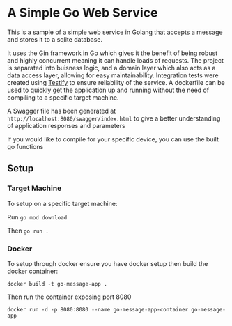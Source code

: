 # A Simple Go Web Service

This is a sample of a simple web service in Golang that accepts a message and stores it to a sqlite database.

It uses the Gin framework in Go which gives it the benefit of being robust and highly concurrent meaning it can handle loads of requests. The project is separated into buisness logic, and a domain layer which also acts as a data access layer, allowing for easy maintainability. Integration tests were created using [Testify](https://pkg.go.dev/github.com/stretchr/testify) to ensure reliability of the service. A dockerfile can be used to quickly get the application up and running without the need of compiling to a specific target machine.

A Swagger file has been generated at `http://localhost:8080/swagger/index.html` to give a better understanding of application responses and parameters

If you would like to compile for your specific device, you can use the built go functions

## Setup

### Target Machine

To setup on a specific target machine:

Run `go mod download`

Then `go run .`

### Docker

To setup through docker ensure you have docker setup then build the docker container:

`docker build -t go-message-app .`

Then run the container exposing port 8080

`docker run -d -p 8080:8080 --name go-message-app-container go-message-app`
